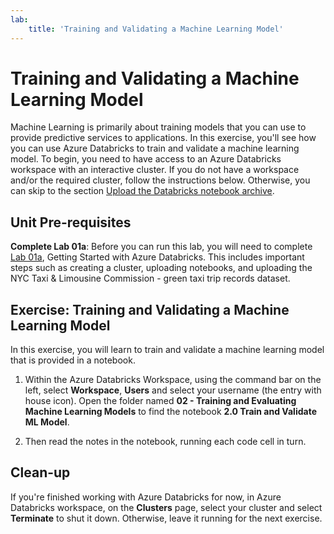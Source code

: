 ```yaml
---
lab:
    title: 'Training and Validating a Machine Learning Model'
---
```

# Training and Validating a Machine Learning Model

Machine Learning is primarily about training models that you can use to provide predictive services to applications. In this exercise, you'll see how you can use Azure Databricks to train and validate a machine learning model. To begin, you need to have access to an Azure Databricks workspace with an interactive cluster. If you do not have a workspace and/or the required cluster, follow the instructions below. Otherwise, you can skip to the section [Upload the Databricks notebook archive](#Upload-the-Databricks-notebook-archive).

## Unit Pre-requisites

**Complete Lab 01a**: Before you can run this lab, you will need to complete [Lab 01a](https://github.com/MicrosoftLearning/dp-090-databricks-ml/blob/master/Instructions/Labs/01a-introduction-to-azure-databricks.md), Getting Started with Azure Databricks.  This includes important steps such as creating a cluster, uploading notebooks, and uploading the NYC Taxi & Limousine Commission - green taxi trip records dataset.

## Exercise: Training and Validating a Machine Learning Model

In this exercise, you will learn to train and validate a machine learning model that is provided in a notebook.

1. Within the Azure Databricks Workspace, using the command bar on the left, select **Workspace**, **Users** and select your username (the entry with house icon). Open the folder named **02 - Training and Evaluating Machine Learning Models** to find the notebook **2.0 Train and Validate ML Model**.

1. Then read the notes in the notebook, running each code cell in turn.

## Clean-up

If you're finished working with Azure Databricks for now, in Azure Databricks workspace, on the **Clusters** page, select your cluster and select **Terminate** to shut it down. Otherwise, leave it running for the next exercise.

